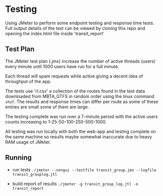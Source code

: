 # Testing

Using JMeter to perform some endpoint testing and response time tests.
Full output details of the test can be viewed by cloning this repo and opening the index.html file inside 'transit_report'

## Test Plan

The JMeter test plan (.jmx) increase the number of active threads (users) every minute until 1000 users have run for a full minute.

Each thread will spam requests while active giving a decent idea of throughput of the app.

The tests use 'rl.csv' a collection of the routes found in the test data downloaded from MBTA_GTFS in random order using the linux command `shuf`. The results and response times can differ per route as some of these entries are small some of them are large.

The testing complete was run over a 7-minute period with the active users counts increasing to 1-25-50-100-250-500-1000.

All testing was run locally with both the web-app and testing complete on the same machine so results maybe somewhat inaccurate due to heavy RAM usage of JMeter.

## Running

+ run tests
`./jmeter --nongui --testfile transit_group.jmx --logfile transit_grouplog.jtl`

+ build report of results
`./jmeter -g transit_group_log.jtl -o transit_report`

